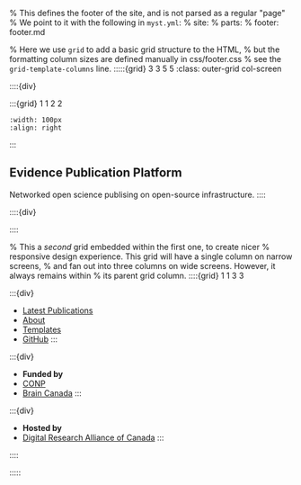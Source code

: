 % This defines the footer of the site, and is not parsed as a regular "page"
% We point to it with the following in `myst.yml`:
% site:
% parts:
% footer: footer.md

% Here we use `grid` to add a basic grid structure to the HTML,
% but the formatting column sizes are defined manually in css/footer.css
% see the `grid-template-columns` line.
:::::{grid} 3 3 5 5
:class: outer-grid col-screen

<!-- Project description -->

::::{div}

:::{grid} 1 1 2 2

```{image} https://raw.githubusercontent.com/evidencepub/brand/main/logo/svg/evidence_logo_white.svg
:width: 100px
:align: right
```

:::

## Evidence Publication Platform

Networked open science publising on open-source infrastructure.
::::

<!-- Spacer between project description and links columns -->

::::{div}

::::

<!-- Link columns -->

% This a _second_ grid embedded within the first one, to create nicer
% responsive design experience. This grid will have a single column on narrow screens,
% and fan out into three columns on wide screens. However, it always remains within
% its parent grid column.
::::{grid} 1 1 3 3

:::{div}

- [Latest Publications](https://evidencepub.io)
- [About](https://evidencepub.io/about)
- [Templates](https://evidencepub.io/templates)
- [GitHub](https://github.com/evidencepub)
  :::

:::{div}

- **Funded by**
- [CONP](https://conp.ca/)
- [Brain Canada](https://braincanada.ca/)
  :::

:::{div}

- **Hosted by**
- [Digital Research Alliance of Canada](https://www.alliancecan.ca/en)
  :::

::::

:::::
